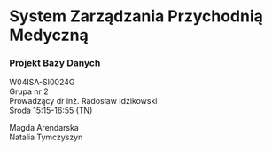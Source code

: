 # System Zarządzania Przychodnią Medyczną

### Projekt Bazy Danych
W04ISA-SI0024G <br>
Grupa nr 2 <br>
Prowadzący dr inż. Radosław Idzikowski<br>
Środa 15:15-16:55 (TN)<br>


Magda Arendarska<br>
Natalia Tymczyszyn